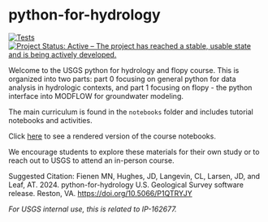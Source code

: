 # python-for-hydrology

[![Tests](https://github.com/DOI-USGS/python-for-hydrology/actions/workflows/test.yaml/badge.svg)](https://github.com/DOI-USGS/python-for-hydrology/actions/workflows/test.yaml)
[![Project Status: Active – The project has reached a stable, usable state and is being actively developed.](https://www.repostatus.org/badges/latest/active.svg)](https://www.repostatus.org/#active)

Welcome to the USGS python for hydrology and flopy course. This is organized into two parts: part 0 focusing on general python for data analysis in hydrologic contexts, and part 1 focusing on flopy - the python interface into MODFLOW for groundwater modeling.

The main curriculum is found in the `notebooks` folder and includes tutorial notebooks and activities.

Click [here](https://doi-usgs.github.io/python-for-hydrology/latest/) to see a rendered version of the course notebooks.

We encourage students to explore these materials for their own study or to reach out to USGS to attend an in-person course.

Suggested Citation:
Fienen MN, Hughes, JD, Langevin, CL, Larsen, JD, and Leaf, AT. 2024.
python-for-hydrology 
U.S. Geological Survey software release. Reston, VA.
https://doi.org/10.5066/P1QTRYJY

_For USGS internal use, this is related to IP-162677._

